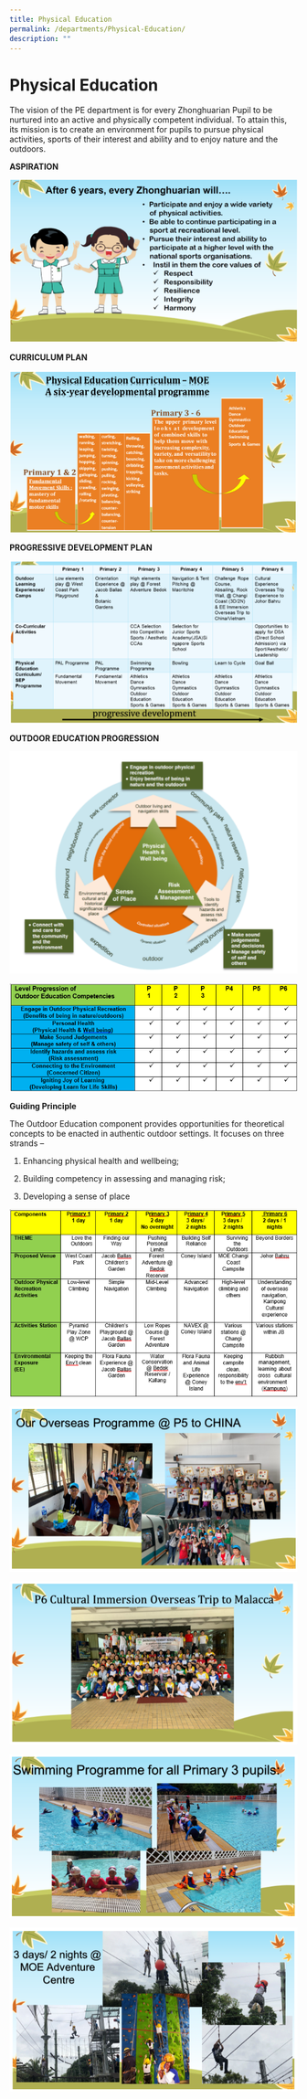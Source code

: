 ```yaml
---
title: Physical Education
permalink: /departments/Physical-Education/
description: ""
---
```

Physical Education
==================

The vision of the PE department is for every Zhonghuarian Pupil to be nurtured into an active and physically competent individual. To attain this, its mission is to create an environment for pupils to pursue physical activities, sports of their interest and ability and to enjoy nature and the outdoors.

**ASPIRATION**

![](/images/PE-Pic%201.png)

**CURRICULUM PLAN**

![](/images/PE-Pic%202.png)

**PROGRESSIVE DEVELOPMENT PLAN**

![](/images/PE-Pic%203.png)

**OUTDOOR EDUCATION PROGRESSION**

![](/images/PE%20-%20Pic%204.png)

![](/images/PE-Pic%205.png)

**Guiding Principle**

The Outdoor Education component provides opportunities for theoretical concepts to be enacted in authentic outdoor settings. It focuses on three strands –

1) Enhancing physical health and wellbeing;

2) Building competency in assessing and managing risk;

3) Developing a sense of place

![](/images/PE-Pic%206.png)

![](/images/PE-Pic%207.png)

![](/images/PE-Pic%208.png)

![](/images/PE-Pic%209.png)

![](/images/PE-Pic%2010.png)
